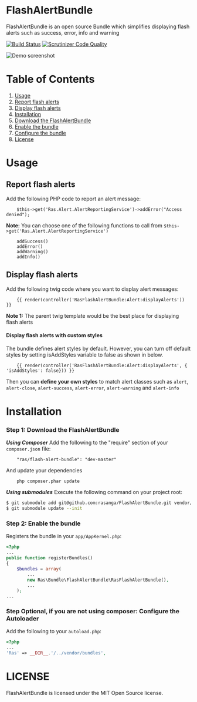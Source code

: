 FlashAlertBundle
========================
FlashAlertBundle is an open source Bundle which simplifies displaying flash alerts such as success, error, info and warning

[![Build Status](https://scrutinizer-ci.com/g/rasanga/FlashAlertBundle/badges/build.png?b=master)](https://scrutinizer-ci.com/g/rasanga/FlashAlertBundle/build-status/master)
[![Scrutinizer Code Quality](https://scrutinizer-ci.com/g/rasanga/FlashAlertBundle/badges/quality-score.png?b=master)](https://scrutinizer-ci.com/g/rasanga/FlashAlertBundle/?branch=master)

![Demo screenshot](https://s3.amazonaws.com/fvd-data/notes/258675/1410605457-Kse8z1/screen.png "Demo screenshot")

Table of Contents
========================
1. [Usage](#usage)
  1. [Report flash alerts](#report-flash-alerts)
  2. [Display flash alerts](#display-flash-alerts)
2. [Installation](#installation)
  1. [Download the FlashAlertBundle](#step-1-download-the-flashalertbundle)
  2. [Enable the bundle](#step-2-enable-the-bundle)
  3. [Configure the bundle](#step-3-configure-the-bundle)
3. [License](#license)

Usage
=====
## Report flash alerts
Add the following PHP code to report an alert message:
```
    $this->get('Ras.Alert.AlertReportingService')->addError("Access denied");
```
**Note:** You can choose one of the following functions to call from
`$this->get('Ras.Alert.AlertReportingService')`
```
    addSuccess()
    addError()
    addWarning()
    addInfo()
```

## Display flash alerts
Add the following twig code where you want to display alert messages:
```
    {{ render(controller('RasFlashAlertBundle:Alert:displayAlerts')) }}
```
**Note 1:** The parent twig template would be the best place for displaying flash alerts

#### Display flash alerts with custom styles
The bundle defines alert styles by default. However, you can turn off default styles by setting
isAddStyles variable to false as shown in below.
```
    {{ render(controller('RasFlashAlertBundle:Alert:displayAlerts', { 'isAddStyles': false})) }}
```

Then you can <b>define your own styles</b> to match alert classes such as `alert`,
`alert-close`, `alert-success`, `alert-error`, `alert-warning` and `alert-info`

Installation
============
### Step 1: Download the FlashAlertBundle
***Using Composer***
Add the following to the "require" section of your `composer.json` file:
```
    "ras/flash-alert-bundle": "dev-master"
```
And update your dependencies
```
    php composer.phar update
```

***Using submodules***
Execute the following command on your project root:
``` bash
$ git submodule add git@github.com:rasanga/FlashAlertBundle.git vendor/bundles/Ras/FlashAlertBundle
$ git submodule update --init
```

### Step 2: Enable the bundle
Registers the bundle in your `app/AppKernel.php`:
```php
<?php
...
public function registerBundles()
{
    $bundles = array(
        ...
        new Ras\Bundle\FlashAlertBundle\RasFlashAlertBundle(),
        ...
    );
...
```

### Step Optional, if you are not using composer: Configure the Autoloader
Add the following to your `autoload.php`:
```php
<?php
...
'Ras' => __DIR__.'/../vendor/bundles',
```

LICENSE
=======
FlashAlertBundle is licensed under the MIT Open Source license.
